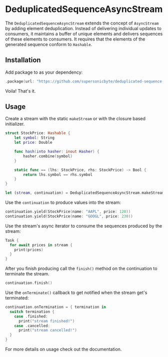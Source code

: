 # DeduplicatedSequenceAsyncStream

The `DeduplicatedSequenceAsyncStream` extends the concept of `AsyncStream` by adding element deduplication. Instead of delivering individual updates to consumers, it maintains a buffer of unique elements and delivers sequences of these elements to consumers. It requires that the elements of the generated sequence conform to `Hashable`.


## Installation
Add package to as your dependency:
```swift
.package(url: "https://github.com/supersonicbyte/deduplicated-sequence-async-stream", branch: "main")
```
Voila! That's it.

## Usage
Create a stream with the static `makeStream` or with the closure based initializer.

```swift
struct StockPrice: Hashable {
    let symbol: String
    let price: Double

    func hash(into hasher: inout Hasher) {
        hasher.combine(symbol)
    }

    static func == (lhs: StockPrice, rhs: StockPrice) -> Bool {
        return lhs.symbol == rhs.symbol
    }
}

let (stream, continuation) = DeduplicatedSequenceAsyncStream.makeStream(of: StockPrice.self)
```

Use the `continuation` to produce values into the stream:
```swift
continuation.yield(StockPrice(name: "AAPL", price: 120))
continuation.yield(StockPrice(name: "GOOGL", price: 230))
```
Use the stream's async iterator to consume the sequences produced by the stream:
```swift
Task {
  for await prices in stream {
    print(prices)
  }
}
```
After you finish producing call the `finish()` method on the continuation to terminate the stream.
```swift
continuation.finish()
```

Use the `onTerminate()` callback to get notified when the stream get's terminated:
```swift
continuation.onTermination = { termination in 
  switch termination {
    case .finished:
      print("stream finished!")
    case .cancelled:
      print("stream cancelled!")
  }
}
```

For more details on usage check out the documentation.
